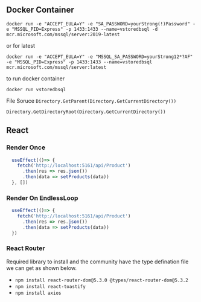 ## Docker Container
`docker run -e "ACCEPT_EULA=Y" -e "SA_PASSWORD=yourStrong(!)Password" -e "MSSQL_PID=Express" -p 1433:1433 --name=vstoredbsql -d mcr.microsoft.com/mssql/server:2019-latest`

or for latest

`docker run -e "ACCEPT_EULA=Y" -e "MSSQL_SA_PASSWORD=yourStrong12*?AF" -e "MSSQL_PID=Express" -p 1433:1433 --name=vstoredbsql  mcr.microsoft.com/mssql/server:latest`

to run docker container

`docker run vstoredbsql`


File Soruce
`Directory.GetParent(Directory.GetCurrentDirectory())`

`Directory.GetDirectoryRoot(Directory.GetCurrentDirectory())`



## React
### Render Once
```js
  useEffect(()=> {
    fetch('http://localhost:5161/api/Product')
      .then(res => res.json())
      .then(data => setProducts(data))
  }, [])
```

### Render On EndlessLoop
```js
  useEffect(()=> {
    fetch('http://localhost:5161/api/Product')
      .then(res => res.json())
      .then(data => setProducts(data))
  })
```

### React Router
Required library to install and the community have the type defination file we can get as shown below.
- `npm install react-router-dom@5.3.0 @types/react-router-dom@5.3.2`
- `npm install react-toastify`
- `npm install axios`